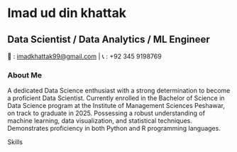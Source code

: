 # Imad ud din khattak
## Data Scientist / Data Analytics / ML Engineer

📧 : imadkhattak99@gmail.com  | 📞 : +92 345 9198769

### About Me

A dedicated Data Science enthusiast with a strong determination to become a proficient Data Scientist. Currently enrolled in the Bachelor of Science in Data Science program at the Institute of Management Sciences Peshawar, on track to graduate in 2025. Possessing a robust understanding of machine learning, data visualization, and statistical techniques. Demonstrates proficiency in both Python and R programming languages.

Skills

